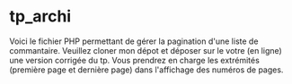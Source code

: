 # tp_archi

Voici le fichier PHP permettant de gérer la pagination d'une liste de commantaire.
Veuillez cloner mon dépot et déposer sur le votre (en ligne) une version corrigée du tp.
Vous prendrez en charge les extrémités (première page et dernière page) dans l'affichage des numéros de pages.
